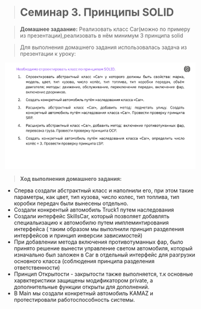 ># **Семинар 3. Принципы SOLID**

> **Домашнее задаание:** Реализовать класс Car(можно по примеру из презентации),реализовать в нём минимум 3 принципа solid

> Для выполнения домашнего задания использовалась задача из презентации к уроку:

![Task.png](Sem3.png)

>**Ход выполнения домашнего задания:**
* Сперва создали абстрактный класс и наполнили его, при этом такие параметры, как цвет, тип кузова, число колес, тип топлива, тип коробки передач были вынесены отдельно.
* Создали конкрентый автомобиль Truck1 путем наследования
* Создали интерфейс SkillsCar, который позволяет добавлять специальизацию к автомобилю путем имплеминтирования интерфейса ( таким образом мы выполнили принцип разделения интерфейсов и принцип инверсии зависимостей)
* При добавлении метода включения противотуманных фар, было принято решение вынести управление светом автомобиля, который изначально был заложен в Car в отдельный интерфейс для разгрузки основного класса (соблюдения принципа разделения ответственности)
* Принцип Открытости - закрытости также выполняется, т.к основные харвктеристики защищены модификатором private, а дополнительные функции открыты для дополнений. 
* В Main мы создали конкретный автомобиль KAMAZ и протестировали работоспособность системы. 
